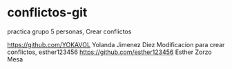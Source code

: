 # conflictos-git
practica grupo 5 personas, Crear conflictos

https://github.com/YOKAVOL Yolanda Jimenez Diez
Modificacion para crear conflictos, esther123456
https://github.com/esther123456 Esther Zorzo Mesa

